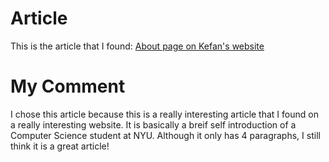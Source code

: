 # Article
This is the article that I found: [About page on Kefan's website](https://www.xiaokefan.com/about)

# My Comment
I chose this article because this is a really interesting article that I found on a really interesting website. It is basically a breif self introduction of a Computer Science student at NYU. Although it only has 4 paragraphs, I still think it is a great article!